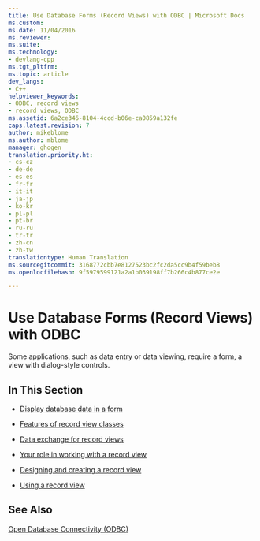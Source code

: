 ```yaml
---
title: Use Database Forms (Record Views) with ODBC | Microsoft Docs
ms.custom: 
ms.date: 11/04/2016
ms.reviewer: 
ms.suite: 
ms.technology:
- devlang-cpp
ms.tgt_pltfrm: 
ms.topic: article
dev_langs:
- C++
helpviewer_keywords:
- ODBC, record views
- record views, ODBC
ms.assetid: 6a2ce346-8104-4ccd-b06e-ca0859a132fe
caps.latest.revision: 7
author: mikeblome
ms.author: mblome
manager: ghogen
translation.priority.ht:
- cs-cz
- de-de
- es-es
- fr-fr
- it-it
- ja-jp
- ko-kr
- pl-pl
- pt-br
- ru-ru
- tr-tr
- zh-cn
- zh-tw
translationtype: Human Translation
ms.sourcegitcommit: 3168772cbb7e8127523bc2fc2da5cc9b4f59beb8
ms.openlocfilehash: 9f5979599121a2a1b039198ff7b266c4b877ce2e

---
```

# Use Database Forms (Record Views) with ODBC
Some applications, such as data entry or data viewing, require a form, a view with dialog-style controls.  
  
## In This Section  
  
-   [Display database data in a form](../../data/record-views-mfc-data-access.md)  
  
-   [Features of record view classes](../../data/features-of-record-view-classes-mfc-data-access.md)  
  
-   [Data exchange for record views](../../data/data-exchange-for-record-views-mfc-data-access.md)  
  
-   [Your role in working with a record view](../../data/your-role-in-working-with-a-record-view-mfc-data-access.md)  
  
-   [Designing and creating a record view](../../data/designing-and-creating-a-record-view-mfc-data-access.md)  
  
-   [Using a record view](../../data/using-a-record-view-mfc-data-access.md)  
  
## See Also  
 [Open Database Connectivity (ODBC)](../../data/odbc/open-database-connectivity-odbc.md)


<!--HONumber=Jan17_HO2-->


